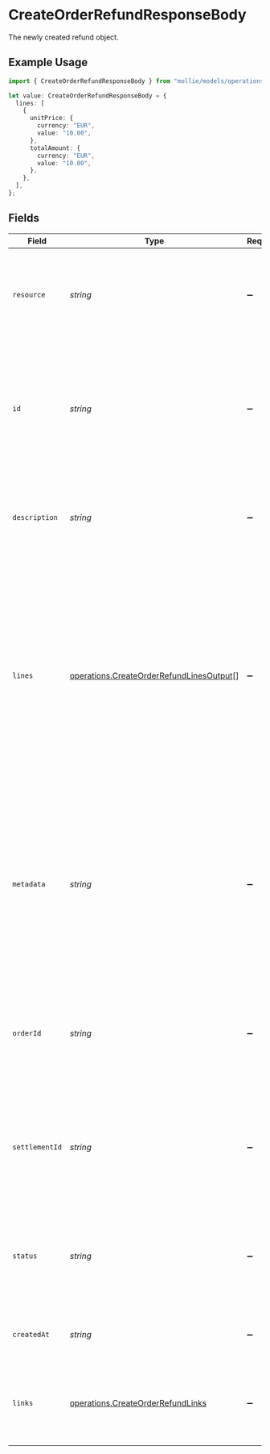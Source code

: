 # CreateOrderRefundResponseBody

The newly created refund object.

## Example Usage

```typescript
import { CreateOrderRefundResponseBody } from "mollie/models/operations";

let value: CreateOrderRefundResponseBody = {
  lines: [
    {
      unitPrice: {
        currency: "EUR",
        value: "10.00",
      },
      totalAmount: {
        currency: "EUR",
        value: "10.00",
      },
    },
  ],
};
```

## Fields

| Field                                                                                                                                                                                                                                                                                                   | Type                                                                                                                                                                                                                                                                                                    | Required                                                                                                                                                                                                                                                                                                | Description                                                                                                                                                                                                                                                                                             |
| ------------------------------------------------------------------------------------------------------------------------------------------------------------------------------------------------------------------------------------------------------------------------------------------------------- | ------------------------------------------------------------------------------------------------------------------------------------------------------------------------------------------------------------------------------------------------------------------------------------------------------- | ------------------------------------------------------------------------------------------------------------------------------------------------------------------------------------------------------------------------------------------------------------------------------------------------------- | ------------------------------------------------------------------------------------------------------------------------------------------------------------------------------------------------------------------------------------------------------------------------------------------------------- |
| `resource`                                                                                                                                                                                                                                                                                              | *string*                                                                                                                                                                                                                                                                                                | :heavy_minus_sign:                                                                                                                                                                                                                                                                                      | Indicates the response contains a refund object. Will always contain the string `refund` for this endpoint.                                                                                                                                                                                             |
| `id`                                                                                                                                                                                                                                                                                                    | *string*                                                                                                                                                                                                                                                                                                | :heavy_minus_sign:                                                                                                                                                                                                                                                                                      | The identifier uniquely referring to this refund. Mollie assigns this identifier at refund creation time. Mollie will always refer to the refund by this ID. Example: `re_4qqhO89gsT`.                                                                                                                  |
| `description`                                                                                                                                                                                                                                                                                           | *string*                                                                                                                                                                                                                                                                                                | :heavy_minus_sign:                                                                                                                                                                                                                                                                                      | The description of the refund that may be shown to your customer, depending on the payment method used.                                                                                                                                                                                                 |
| `lines`                                                                                                                                                                                                                                                                                                 | [operations.CreateOrderRefundLinesOutput](../../models/operations/createorderrefundlinesoutput.md)[]                                                                                                                                                                                                    | :heavy_minus_sign:                                                                                                                                                                                                                                                                                      | A refund can optionally be linked to specific order lines.<br/><br/>The lines will show the `quantity`, `discountAmount`, `vatAmount`, and `totalAmount` refunded. If the line was partially refunded, these values will be different from the values in response from the [Get payment](get-payment) endpoint. |
| `metadata`                                                                                                                                                                                                                                                                                              | *string*                                                                                                                                                                                                                                                                                                | :heavy_minus_sign:                                                                                                                                                                                                                                                                                      | Provide any data you like, for example a string or a JSON object. We will save the data alongside the entity. Whenever you fetch the entity with our API, we will also include the metadata. You can use up to approximately 1kB.                                                                       |
| `orderId`                                                                                                                                                                                                                                                                                               | *string*                                                                                                                                                                                                                                                                                                | :heavy_minus_sign:                                                                                                                                                                                                                                                                                      | The unique identifier of the order this refund was created for. For example: `ord_8wmqcHMN4U`. Not present if the refund was not created for an order.                                                                                                                                                  |
| `settlementId`                                                                                                                                                                                                                                                                                          | *string*                                                                                                                                                                                                                                                                                                | :heavy_minus_sign:                                                                                                                                                                                                                                                                                      | The identifier referring to the settlement this refund was settled with. For example, `stl_BkEjN2eBb`. This field is omitted if the refund is not settled (yet).                                                                                                                                        |
| `status`                                                                                                                                                                                                                                                                                                | *string*                                                                                                                                                                                                                                                                                                | :heavy_minus_sign:                                                                                                                                                                                                                                                                                      | Refunds may take some time to get confirmed. For a full overview of possible states, see the guide on refund statuses.                                                                                                                                                                                  |
| `createdAt`                                                                                                                                                                                                                                                                                             | *string*                                                                                                                                                                                                                                                                                                | :heavy_minus_sign:                                                                                                                                                                                                                                                                                      | The entity's date and time of creation, in [ISO 8601](https://en.wikipedia.org/wiki/ISO_8601) format.                                                                                                                                                                                                   |
| `links`                                                                                                                                                                                                                                                                                                 | [operations.CreateOrderRefundLinks](../../models/operations/createorderrefundlinks.md)                                                                                                                                                                                                                  | :heavy_minus_sign:                                                                                                                                                                                                                                                                                      | An object with several relevant URLs. Every URL object will contain an `href` and a `type` field.                                                                                                                                                                                                       |